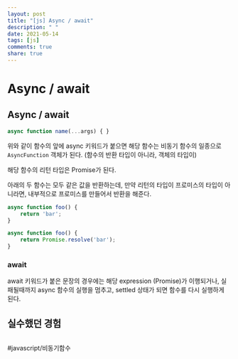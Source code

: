 ```yaml
---
layout: post
title: "[js] Async / await"
description: " "
date: 2021-05-14
tags: [js]
comments: true
share: true
---
```



# Async / await
## Async / await

```js
async function name(...args) { }
```

위와 같이 함수의 앞에 async 키워드가 붙으면 해당 함수는 비동기 함수의 일종으로  `AsyncFunction` 객체가 된다. (함수의 반환 타입이 아니라, 객체의 타입이)

해당 함수의 리턴 타입은 Promise가 된다.

아래의 두 함수는 모두 같은 값을 반환하는데, 만약 리턴의 타입이 프로미스의 타입이 아니라면, 내부적으로 프로미스를 만들어서 반환을 해준다.

```js
async function foo() {
	return 'bar'; 
} 

async function foo() {
	return Promise.resolve('bar');
}
```


###  await

await  키워드가 붙은 문장의 경우에는 해당 expression (Promise)가 이행되거나, 실패될때까지 async 함수의 실행을 멈추고, settled 상태가 되면 함수를 다시 실행하게 된다.



## 실수했던 경험

```js

```



#javascript/비동기함수